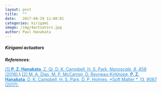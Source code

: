 ```yaml
---
layout: post
title:  ""
date:   2017-08-29 11:00:01
categories: kirigami
image: /img/4actuators.jpg
author: Paul Hanakata
---
```

##### Kirigami actuators 



***References***:

<a href="http://pubs.rsc.org/-/content/articlehtml/2016/nr/c5nr06431g" style="color:#268cd7
">[1] **P. Z. Hanakata**, Z. Qi, D. K. Campbell, H. S. Park, *Nanoscale*, 8, 458 (2016).</a>\\
<a href="http://pubs.rsc.org/-/content/articlelanding/2017/sm/c7sm01693j/unauth#!divAbstract" style="color:#268cd7
">[2]  M. A. Dias, M. P. McCarron, D. Rayneau-Kirkhope, **P. Z. Hanakata**, D. K. Campbell, H. S. Park, D. P. Holmes, *Soft Matter *, 13, 9087 (2017).</a>
